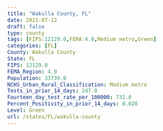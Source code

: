 ```yaml
---
title: "Wakulla County, FL"
date: 2021-07-12
draft: false
type: county
tags: [FIPS:12129.0,FEMA:4.0,Medium metro,Green]
categories: [FL]
County: Wakulla County
State: FL
FIPS: 12129.0
FEMA_Region: 4.0
Population: 33739.0
NCHS_Urban_Rural_Classification: Medium metro
Tests_in_prior_14_days: 247.0
Fourteen_day_test_rate_per_100000: 732.0
Percent_Positivity_in_prior_14_days: 0.028
Level: Green
url: /states/FL/wakulla-county
---
```




